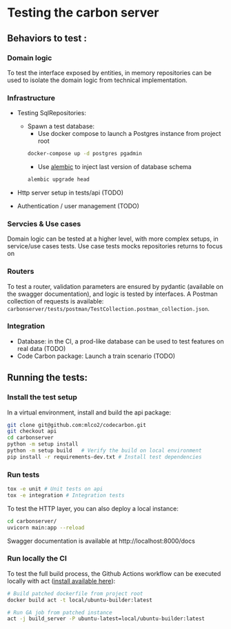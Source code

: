 # Testing the carbon server


## Behaviors to test :


### Domain logic
To test the interface exposed by entities, in memory repositories can be used to isolate the domain logic from technical
 implementation.

### Infrastructure

- Testing SqlRepositories:
    - Spawn a test database:
        - Use docker compose to launch a Postgres instance from project root
        ```bash
        docker-compose up -d postgres pgadmin
        ```
        - Use [alembic](carbonserver/carbonserver/database/alembic/README.md) to inject last version of database schema
        ```bash
        alembic upgrade head
        ```

- Http server setup in tests/api (TODO)
- Authentication / user management (TODO)

### Servcies & Use cases

Domain logic can be tested at a higher level, with more complex setups, in service/use cases tests.
Use case tests mocks repositories returns to focus on



### Routers
To test a router, validation parameters are ensured by pydantic (available on the swagger documentation),
and logic is tested by interfaces.
A Postman collection of requests is available: ```carbonserver/tests/postman/TestCollection.postman_collection.json```.



### Integration
- Database: in the CI, a prod-like database can be used to test features on real data (TODO)
- Code Carbon package: Launch a train scenario (TODO)


## Running the tests:

### Install the test setup

In a virtual environment, install and build the api package:
```bash
git clone git@github.com:mlco2/codecarbon.git
git checkout api
cd carbonserver
python -m setup install
python -m setup build   # Verify the build on local environment
pip install -r requirements-dev.txt # Install test dependencies
```


### Run tests
```bash
tox -e unit # Unit tests on api
tox -e integration # Integration tests
```


To test the HTTP layer, you can also deploy a local instance:

```bash
cd carbonserver/
uvicorn main:app --reload
```

Swagger documentation is available at http://localhost:8000/docs


### Run locally the CI


To test the full build process, the Github Actions workflow can be executed locally with act ([install available here](https://raw.githubusercontent.com/nektos/act/master/install.sh)):
```bash
# Build patched dockerfile from project root
docker build act -t local/ubuntu-builder:latest

# Run GA job from patched instance
act -j build_server -P ubuntu-latest=local/ubuntu-builder:latest
```
